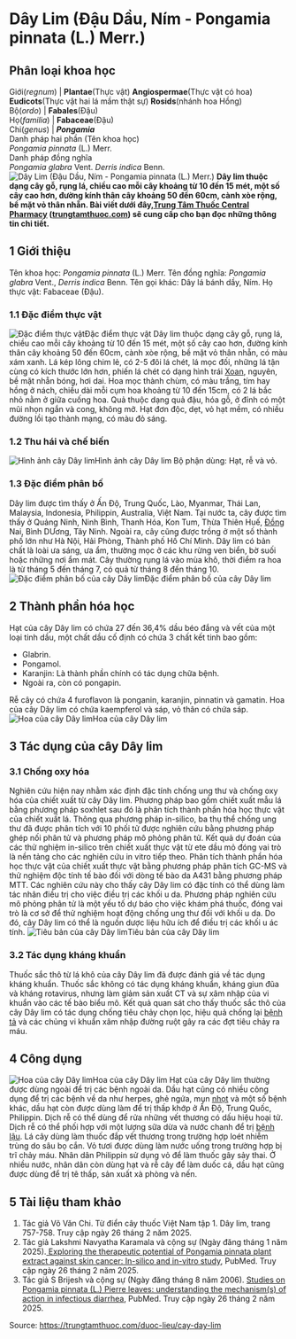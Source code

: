 # Dây Lim (Đậu Dầu, Ním - Pongamia pinnata (L.) Merr.)

Phân loại khoa học  
---  
Giới(_regnum_) |  **Plantae**(Thực vật) **Angiospermae**(Thực vật có hoa) **Eudicots**(Thực vật hai lá mầm thật sự) **Rosids**(nhánh hoa Hồng)  
Bộ(_ordo_) | **Fabales**(Đậu)  
Họ(_familia_) | **Fabaceae**(Đậu)  
Chi(_genus_) | **_Pongamia_**  
Danh pháp hai phần (Tên khoa học)  
_Pongamia pinnata_ (L.) Merr.  
Danh pháp đồng nghĩa  
_Pongamia glabra_ Vent. _Derris indica_ Benn.  
![Dây Lim \(Đậu Dầu, Ním - Pongamia pinnata \(L.\) Merr.\)](https://trungtamthuoc.com/images/others/day-lim-3033.jpg)
**Dây lim thuộc dạng cây gỗ, rụng lá, chiều cao mỗi cây khoảng từ 10 đến 15 mét, một số cây cao hơn, đường kính thân cây khoảng 50 đến 60cm, cành xòe rộng, bề mặt vỏ thân nhẵn. Bài viết dưới đây,[Trung Tâm Thuốc Central Pharmacy](https://trungtamthuoc.com/ "Trung Tâm Thuốc Central Pharmacy") ([trungtamthuoc.com](https://trungtamthuoc.com/ "trungtamthuoc.com")) sẽ cung cấp cho bạn đọc những thông tin chi tiết.**
##  1 Giới thiệu
Tên khoa học: _Pongamia pinnata_ (L.) Merr.
Tên đồng nghĩa: _Pongamia glabra_ Vent., _Derris indica_ Benn.
Tên gọi khác: Dây lá bánh dầy, Ním.
Họ thực vật: Fabaceae (Đậu).
### 1.1 Đặc điểm thực vật
![Đặc điểm thực vật](https://trungtamthuoc.com/images/item/day-lim-0.jpg)Đặc điểm thực vật
Dây lim thuộc dạng cây gỗ, rụng lá, chiều cao mỗi cây khoảng từ 10 đến 15 mét, một số cây cao hơn, đường kính thân cây khoảng 50 đến 60cm, cành xòe rộng, bề mặt vỏ thân nhẵn, có màu xám xanh.
Lá kép lông chim lẻ, có 2-5 đôi lá chét, lá mọc đối, những lá tận cùng có kích thước lớn hơn, phiến lá chét có dạng hình trái [Xoan](https://trungtamthuoc.com/duoc-lieu/cay-xoan "Xoan"), nguyên, bề mặt nhẵn bóng, hơi dai.
Hoa mọc thành chùm, có màu trắng, tím hay hồng ở nách, chiều dài mỗi cụm hoa khoảng từ 10 đến 15cm, có 2 lá bắc nhỏ nằm ở giữa cuống hoa.
Quả thuộc dạng quả đậu, hóa gỗ, ở đỉnh có một mũi nhọn ngắn và cong, không mở.
Hạt đơn độc, dẹt, vỏ hạt mềm, có nhiều đường lồi tạo thành mạng, có màu đỏ sáng.
### 1.2 Thu hái và chế biến
![Hình ảnh cây Dây lim](https://trungtamthuoc.com/images/item/day-lim-1.jpg)Hình ảnh cây Dây lim
Bộ phận dùng: Hạt, rễ và vỏ.
### 1.3 Đặc điểm phân bố
Dây lim được tìm thấy ở Ấn Độ, Trung Quốc, Lào, Myanmar, Thái Lan, Malaysia, Indonesia, Philippin, Australia, Việt Nam. Tại nước ta, cây được tìm thấy ở Quảng Ninh, Ninh Bình, Thanh Hóa, Kon Tum, Thừa Thiên Huế, [Đồng](https://trungtamthuoc.com/hoat-chat/dong "Đồng") Nai, Bình DƯơng, Tây Ninh. Ngoài ra, cây cũng được trồng ở một số thành phố lớn như Hà Nội, Hải Phòng, Thành phố Hồ Chí Minh.
Dây lim có bản chất là loài ưa sáng, ưa ẩm, thường mọc ở các khu rừng ven biển, bờ suối hoặc những nơi ẩm mát.
Cây thường rụng lá vào mùa khô, thời điểm ra hoa là từ tháng 5 đến tháng 7, có quả từ tháng 8 đến tháng 10.
![Đặc điểm phân bố của cây Dây lim](https://trungtamthuoc.com/images/item/day-lim-2.jpg)Đặc điểm phân bố của cây Dây lim
##  2 Thành phần hóa học
Hạt của cây Dây lim có chứa 27 đến 36,4% dầu béo đắng và vết của một loại tinh dầu, một chất dầu cố định có chứa 3 chất kết tinh bao gồm:
  * Glabrin.
  * Pongamol.
  * Karanjin: Là thành phần chính có tác dụng chữa bệnh.
  * Ngoài ra, còn có pongapin.


Rễ cây có chứa 4 furoflavon là ponganin, karanjin, pinnatin và gamatin.
Hoa của cây Dây lim có chứa kaempferol và sáp, vỏ thân có chứa sáp.
![Hoa của cây Dây lim](https://trungtamthuoc.com/images/item/day-lim-3.jpg)Hoa của cây Dây lim
##  3 Tác dụng của cây Dây lim
### 3.1 Chống oxy hóa
Nghiên cứu hiện nay nhằm xác định đặc tính chống ung thư và chống oxy hóa của chiết xuất từ cây Dây lim. Phương pháp bao gồm chiết xuất mẫu lá bằng phương pháp soxhlet sau đó là phân tích thành phần hóa học thực vật của chiết xuất lá. Thông qua phương pháp in-silico, ba thụ thể chống ung thư đã được phân tích với 10 phối tử được nghiên cứu bằng phương pháp ghép nối phân tử và phương pháp mô phỏng phân tử. Kết quả dự đoán của các thử nghiệm in-silico trên chiết xuất thực vật từ ete dầu mỏ đóng vai trò là nền tảng cho các nghiên cứu in vitro tiếp theo. Phân tích thành phần hóa học thực vật của chiết xuất thực vật bằng phương pháp phân tích GC-MS và thử nghiệm độc tính tế bào đối với dòng tế bào da A431 bằng phương pháp MTT. Các nghiên cứu này cho thấy cây Dây lim có đặc tính có thể dùng làm tác nhân điều trị cho việc điều trị các khối u da. Phương pháp nghiên cứu mô phỏng phân tử là một yếu tố dự báo cho việc khám phá thuốc, đóng vai trò là cơ sở để thử nghiệm hoạt động chống ung thư đối với khối u da. Do đó, cây Dây lim có thể là nguồn dược liệu hữu ích để điều trị các khối u ác tính.
![Tiêu bản của cây Dây lim](https://trungtamthuoc.com/images/item/day-lim-5.jpg)Tiêu bản của cây Dây lim
### 3.2 Tác dụng kháng khuẩn
Thuốc sắc thô từ lá khô của cây Dây lim đã được đánh giá về tác dụng kháng khuẩn. Thuốc sắc không có tác dụng kháng khuẩn, kháng giun đũa và kháng rotavirus, nhưng làm giảm sản xuất CT và sự xâm nhập của vi khuẩn vào các tế bào biểu mô. Kết quả quan sát cho thấy thuốc sắc thô của cây Dây lim có tác dụng chống tiêu chảy chọn lọc, hiệu quả chống lại [bệnh tả](https://trungtamthuoc.com/bai-viet/benh-ta "bệnh tả") và các chủng vi khuẩn xâm nhập đường ruột gây ra các đợt tiêu chảy ra máu.
##  4 Công dụng
![Hoa của cây Dây lim](https://trungtamthuoc.com/images/item/day-lim-4.jpg)Hoa của cây Dây lim
Hạt của cây Dây lim thường được dùng ngoài để trị các bệnh ngoài da. Dầu hạt cũng có nhiều công dụng để trị các bệnh về da như herpes, ghẻ ngứa, mụn [nhọt](https://trungtamthuoc.com/bai-viet/nhot "nhọt") và một số bệnh khác, dầu hạt còn được dùng làm để trị thấp khớp ở Ấn Độ, Trung Quốc, Philippin. Dịch rễ có thể dùng để rửa những vết thương có dấu hiệu hoại tử. Dịch rễ có thể phối hợp với một lượng sữa dừa và nước chanh để trị [bệnh lậu](https://trungtamthuoc.com/bai-viet/benh-lau "bệnh lậu").
Lá cây dùng làm thuốc đắp vết thương trong trường hợp loét nhiễm trùng do sâu bọ cắn.
Vỏ tươi được dùng làm nước uống trong trường hợp bị trĩ chảy máu. Nhân dân Philippin sử dụng vỏ để làm thuốc gây sảy thai.
Ở nhiều nước, nhân dân còn dùng hạt và rễ cây để làm duốc cá, dầu hạt cũng được dùng để trị tê thấp, sản xuất xà phòng và nến.
##  5 Tài liệu tham khảo
  1. Tác giả Võ Văn Chi. Từ điển cây thuốc Việt Nam tập 1. Dây lim, trang 757-758. Truy cập ngày 26 tháng 2 năm 2025.
  2. Tác giả Lakshmi Navyatha Karamala và cộng sự (Ngày đăng tháng 1 năm 2025).[ Exploring the therapeutic potential of Pongamia pinnata plant extract against skin cancer: In-silico and in-vitro study](https://pubmed.ncbi.nlm.nih.gov/39427736/), PubMed. Truy cập ngày 26 tháng 2 năm 2025.
  3. Tác giả S Brijesh và cộng sự (Ngày đăng tháng 8 năm 2006). [Studies on Pongamia pinnata (L.) Pierre leaves: understanding the mechanism(s) of action in infectious diarrhea](https://pubmed.ncbi.nlm.nih.gov/16845722/), PubMed. Truy cập ngày 26 tháng 2 năm 2025.




Source: https://trungtamthuoc.com/duoc-lieu/cay-day-lim